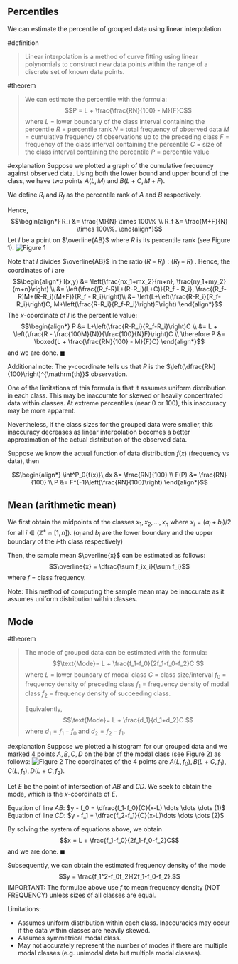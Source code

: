 
## Percentiles
We can estimate the percentile of grouped data using linear interpolation.

#definition
>Linear interpolation is a method of curve fitting using linear polynomials to construct new data points within the range of a discrete set of known data points.

#theorem
> We can estimate the percentile with the formula: $$P = L + \frac{\frac{RN}{100} - M}{F}C$$
> where 
$L$ = lower boundary of the class interval containing the percentile
$R$ = percentile rank
$N$ = total frequency of observed data
$M$ = cumulative frequency of observations up to the preceding class
$F$ = frequency of the class interval containing the percentile
$C$ = size of the class interval containing the percentile
$P$ = percentile value

#explanation Suppose we plotted a graph of the cumulative frequency against observed data.
Using both the lower bound and upper bound of the class, we have two points $A(L, M)$ and $B(L+C, M+F)$.

We define $R_i$ and $R_f$ as the percentile rank of $A$ and $B$ respectively.

Hence, $$\begin{align*} R_i &= \frac{M}{N} \times 100\% \\ R_f &= \frac{M+F}{N} \times 100\%. \end{align*}$$
Let $I$ be a point on $\overline{AB}$ where $R$ is its percentile rank (see Figure 1).
![Figure 1](https://vongjy.github.io/assets/images/diagram-20240218.png)

Note that $I$ divides $\overline{AB}$ in the ratio $(R-R_i):(R_f-R)$ . Hence, the coordinates of $I$ are
$$\begin{align*} I(x,y) &= \left(\frac{nx_1+mx_2}{m+n}, \frac{ny_1+my_2}{m+n}\right) \\
&= \left(\frac{(R_f-R)L+(R-R_i)(L+C)}{R_f - R_i}, \frac{(R_f-R)M+(R-R_i)(M+F)}{R_f - R_i}\right)\\ 
&= \left(L+\left(\frac{R-R_i}{R_f-R_i}\right)C, M+\left(\frac{R-R_i}{R_f-R_i}\right)F\right) \end{align*}$$
The $x$-coordinate of $I$ is the percentile value:
$$\begin{align*} P &= L+\left(\frac{R-R_i}{R_f-R_i}\right)C \\ &= L + \left(\frac{R - \frac{100M}{N}}{\frac{100}{N}F}\right)C \\ \therefore P &= \boxed{L + \frac{\frac{RN}{100} - M}{F}C} \end{align*}$$
and we are done. $\blacksquare$ 

Additional note: The $y$-coordinate tells us that $P$ is the $\left(\dfrac{RN}{100}\right)^{\mathrm{th}}$ observation. 

One of the limitations of this formula is that it assumes uniform distribution in each class. This may be inaccurate for skewed or heavily concentrated data within classes. At extreme percentiles (near 0 or 100), this inaccuracy may be more apparent.

Nevertheless, if the class sizes for the grouped data were smaller, this inaccuracy decreases as linear interpolation becomes a better approximation of the actual distribution of the observed data.

Suppose we know the actual function of data distribution $f(x)$ (frequency vs data), then

$$\begin{align*} \int^P_0{f(x)}\,dx &= \frac{RN}{100} \\ F(P) &= \frac{RN}{100} \\ P &= F^{-1}\left(\frac{RN}{100}\right) \end{align*}$$
## Mean (arithmetic mean)

We first obtain the midpoints of the classes $x_1, x_2, \dots , x_n$ where $x_i = (a_i+b_i)/2$ for all $i \in (\mathbb{Z}^+ \cap [1,n])$.
($a_i$ and $b_i$ are the lower boundary and the upper boundary of the $i$-th class respectively)

Then, the sample mean $\overline{x}$ can be estimated as follows:
$$\overline{x} = \dfrac{\sum f_ix_i}{\sum f_i}$$
where $f$ = class frequency.

Note: This method of computing the sample mean may be inaccurate as it assumes uniform distribution within classes.


## Mode
#theorem 
> The mode of grouped data can be estimated with the formula:
> $$\text{Mode}= L + \frac{f_1-f_0}{2f_1-f_0-f_2}C $$
> where
> $L$ = lower boundary of modal class
> $C$ = class size/interval
> $f_0$ = frequency density of preceding class
> $f_1$ = frequency density of modal class
> $f_2$ = frequency density of succeeding class.
>
> Equivalently,
> $$\text{Mode}= L + \frac{d_1}{d_1+d_2}C $$
> where $d_1 = f_1 - f_0$ and $d_2 = f_2 - f_1$.
> 

#explanation
Suppose we plotted a histogram for our grouped data and we marked 4 points $A, B, C, D$ on the bar of the modal class (see Figure 2) as follows:
![Figure 2](https:/vongjy.github.io/assets/images/diagram-20240218-histogram-new.png)
The coordinates of the 4 points are $A(L, f_0),\,B(L+C, f_1),\, C(L, f_1),\, D(L+C, f_2)$.

Let $E$ be the point of intersection of $AB$ and $CD$. We seek to obtain the mode, which is the $x$-coordinate of $E$.

Equation of line $AB$:  $y - f_0 = \dfrac{f_1-f_0}{C}(x-L) \dots \dots \dots (1)$
Equation of line $CD$:  $y - f_1 = \dfrac{f_2-f_1}{C}(x-L)\dots \dots \dots (2)$

By solving the system of equations above, we obtain $$x = L + \frac{f_1-f_0}{2f_1-f_0-f_2}C$$
and we are done. $\blacksquare$

Subsequently, we can obtain the estimated frequency density of the mode $$y = \frac{f_1^2-f_0f_2}{2f_1-f_0-f_2}.$$
IMPORTANT: The formulae above use $f$ to mean frequency density (NOT FREQUENCY) unless sizes of all classes are equal.

Limitations:
- Assumes uniform distribution within each class. Inaccuracies may occur if the data within classes are heavily skewed.
- Assumes symmetrical modal class.
- May not accurately represent the number of modes if there are multiple modal classes (e.g. unimodal data but multiple modal classes).

